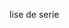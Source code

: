 lise de serie

<!-- 1. Friends 
    * crée par Marta Kauffman et David Crane
    * Comédie/Sitcom
    * bande annonce :  https://www.youtube.com/watch?v=-6-rrJIL-nM
    * Les péripéties de six jeunes new-yorkais liés par une profonde amitié. Entre amour, travail et famille, ils partagent leurs bonheurs et leurs soucis.

2. How I met your Mother
    * crée par Carter Bays et Craig Thomas
    * Comedie/Sitcom
    * bande annonce : https://www.youtube.com/watch?v=tCy5IbsQi4s
    * Le Ted du futur raconte en 2030 à ses enfants comment il a rencontré leur mère en écumant les soirées hallucinantes avec ses meilleurs amis. -->

<!-- 3. How to Get Away with Murder
    * crée par 	Peter Nowalk
    * thriller et  Policier
    * bande annonce : https://www.youtube.com/watch?v=xsNolDDn7-I
    * La série raconte l’histoire d'Annalise Keating, professeure de droit pénal et avocate renommée à la tête de son propre cabinet à Philadelphie. Chaque année, quelques-uns de ses étudiants ont le privilège de travailler dans son cabinet. Mais un jour, ces derniers sont impliqués dans un meurtre… -->

<!-- 4. Orange is the new black
    * crée par Jenji Kohan
    * Comédie dramatique
    * bande annonce : https://www.youtube.com/watch?v=lNvocVbXE_Y
    * Une new-yorkaise privilégiée finit en prison quand elle est rattrapée par son passé criminel. -->



<!-- 5. Game of Thrones
    * Crée par David Benioff, D. B. Weiss et George R. R. Martin
    * Fantasy drame
    * bande annonce: https://www.youtube.com/watch?v=aAF12LNAeNI
    * Neuf familles nobles rivalisent pour le contrôle du Trône de Fer dans les sept royaumes de Westeros. Pendant ce temps, des anciennes créatures mythiques oubliées reviennent pour faire des ravages. -->

<!-- 6. Stranger Things
    * Crée par Matt Duffer et Ross Duffer
    * Science-fiction, fantastique, Épouvante-horreur 
    * Bande anonce : https://www.youtube.com/watch?v=IZeBDCuApTo
    * À Hawkins, dans l'Indiana, en 1983. Lorsque Will Byers disparaît de son domicile, ses amis se lancent dans une recherche semée d'embûches pour le retrouver. -->

<!-- 7. The Walking dead
    * Crée par Frank Darabont 
    * Épouvante-horreur et drame 
    * Bande annonce : https://www.youtube.com/watch?v=AbtiqJGhWyY
    * Rick Grimes cherche sa femme et son fils après s'être réveillé d'un long coma. Il découvre alors un monde désolé, ravagé par une terrible épidémie. -->

<!-- 8. Black Mirror
    * Crée par Charlie Brooker 
    * Science-fiction   , thriller, anthologique 
    * Bande annonce : https://www.youtube.com/watch?v=nSDviEdvw4U
    * Chaque épisode de cette anthologie montre la dépendance des hommes vis-à-vis de tout ce qui a un écran et les conséquences de cette dépendance. -->

<!-- 9. Scorpion
    * Crée par Nick Santora
    * Policier et Drame 
    * Bande annonce : https://www.youtube.com/watch?v=BnIT59GUzto
    * Inspiré d'une histoire vraie, le projet est centré Walter, un génie excentrique, et son réseau international de super-génies qui forment la dernière ligne de défense contre les menaces complexes du monde moderne. -->

<!-- 10. The Umbrella Academy
    * Crée par Jeremy Slater et Steve Blackman 
    * Fantastique et Drame
    * Bande annonce : https://www.youtube.com/watch?v=95mXLi_6tW8
    * Une famille de super-héros déjantés se réunit pour tenter de résoudre le mystère entourant la mort de leur père, la menace d'une apocalypse et bien plus encore. Adaptée de la bande dessinée de Gerard Way et Gabriel Bá. -->